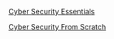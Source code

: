 [Cyber Security Essentials](cybersecurity_essentials)

[Cyber Security From Scratch](cybersecurity_from_scratch)
